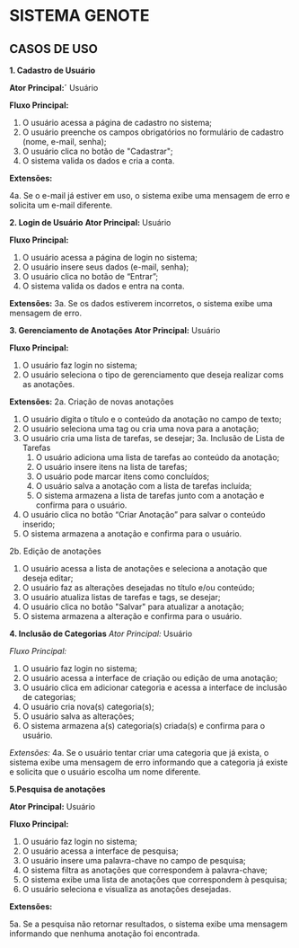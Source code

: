 # SISTEMA GENOTE

## CASOS DE USO

**1. Cadastro de Usuário**

**Ator Principal:´** Usuário

**Fluxo Principal:**
1. O usuário acessa a página de cadastro no sistema;
2. O usuário preenche os campos obrigatórios no formulário de cadastro (nome, e-mail, senha);
3. O usuário clica no botão de "Cadastrar";
4. O sistema valida os dados e cria a conta.

**Extensões:**

4a. Se o e-mail já estiver em uso, o sistema exibe uma mensagem de erro e solicita um e-mail diferente.

**2. Login de Usuário**
**Ator Principal:** Usuário

**Fluxo Principal:**
1. O usuário acessa a página de login no sistema;
2. O usuário insere seus dados (e-mail, senha);
3. O usuário clica no botão de “Entrar”;
4. O sistema valida os dados e entra na conta.

**Extensões:**
3a. Se os dados estiverem incorretos, o sistema exibe uma mensagem de erro.


**3. Gerenciamento de Anotações**
**Ator Principal:** Usuário

**Fluxo Principal:**
1. O usuário faz login no sistema;
2. O usuário seleciona o tipo de gerenciamento que deseja realizar coms as anotações.

**Extensões:**
2a. Criação de novas anotações
  1. O usuário digita o título e o conteúdo da anotação no campo de texto;
  2. O usuário seleciona uma tag ou cria uma nova para a anotação;
  3. O usuário cria uma lista de tarefas, se desejar;
     3a. Inclusão de Lista de Tarefas
       1. O usuário adiciona uma lista de tarefas ao conteúdo da anotação;
       2. O usuário insere itens na lista de tarefas;
       3. O usuário pode marcar itens como concluídos;
       4. O usuário salva a anotação com a lista de tarefas incluída;
       5. O sistema armazena a lista de tarefas junto com a anotação e confirma para o usuário.
  5. O usuário clica no botão “Criar Anotação” para salvar o conteúdo inserido;
  6. O sistema armazena a anotação e confirma para o usuário.

2b. Edição de anotações
  1. O usuário acessa a lista de anotações e seleciona a anotação que deseja editar;
  2. O usuário faz as alterações desejadas no título e/ou conteúdo;
  3. O usuário atualiza listas de tarefas e tags, se desejar;
  4. O usuário clica no botão "Salvar" para atualizar a anotação;
  5. O sistema armazena a alteração e confirma para o usuário.


**4. Inclusão de Categorias**
*Ator Principal:* Usuário

*Fluxo Principal:*
1. O usuário faz login no sistema;
2. O usuário acessa a interface de criação ou edição de uma anotação;
3. O usuário clica em adicionar categoria e acessa a interface de inclusão de categorias;
4. O usuário cria nova(s) categoria(s);
5. O usuário salva as alterações;
6. O sistema armazena a(s) categoria(s) criada(s) e confirma para o usuário.

*Extensões:*
4a. Se o usuário tentar criar uma categoria que já exista, o sistema exibe uma mensagem de erro informando que a categoria já existe e solicita que o usuário escolha um nome diferente.


**5.Pesquisa de anotações**

**Ator Principal:** Usuário

**Fluxo Principal:**
1. O usuário faz login no sistema;
2. O usuário acessa a interface de pesquisa;
3. O usuário insere uma palavra-chave no campo de pesquisa;
4. O sistema filtra as anotações que correspondem à palavra-chave;
5. O sistema exibe uma lista de anotações que correspondem à pesquisa;
6. O usuário seleciona e visualiza as anotações desejadas.

**Extensões:**

5a. Se a pesquisa não retornar resultados, o sistema exibe uma mensagem informando que nenhuma anotação foi encontrada.
